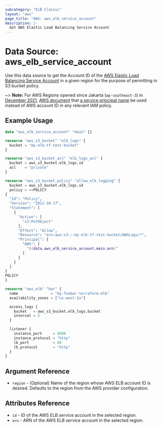 ```yaml
---
subcategory: "ELB Classic"
layout: "aws"
page_title: "AWS: aws_elb_service_account"
description: |-
  Get AWS Elastic Load Balancing Service Account
---
```


# Data Source: aws_elb_service_account

Use this data source to get the Account ID of the [AWS Elastic Load Balancing Service Account](http://docs.aws.amazon.com/elasticloadbalancing/latest/classic/enable-access-logs.html#attach-bucket-policy)
in a given region for the purpose of permitting in S3 bucket policy.

~> **Note:** For AWS Regions opened since Jakarta (`ap-southeast-3`) in [December 2021](https://aws.amazon.com/blogs/aws/now-open-aws-asia-pacific-jakarta-region/), [AWS document](https://docs.aws.amazon.com/elasticloadbalancing/latest/classic/enable-access-logs.html#attach-bucket-policy) that [a service principal name](https://docs.aws.amazon.com/IAM/latest/UserGuide/reference_policies_elements_principal.html#principal-services) be used instead of AWS account ID in any relevant IAM policy.

## Example Usage

```terraform
data "aws_elb_service_account" "main" {}

resource "aws_s3_bucket" "elb_logs" {
  bucket = "my-elb-tf-test-bucket"
}

resource "aws_s3_bucket_acl" "elb_logs_acl" {
  bucket = aws_s3_bucket.elb_logs.id
  acl    = "private"
}

resource "aws_s3_bucket_policy" "allow_elb_logging" {
  bucket = aws_s3_bucket.elb_logs.id
  policy = <<POLICY
{
  "Id": "Policy",
  "Version": "2012-10-17",
  "Statement": [
    {
      "Action": [
        "s3:PutObject"
      ],
      "Effect": "Allow",
      "Resource": "arn:aws:s3:::my-elb-tf-test-bucket/AWSLogs/*",
      "Principal": {
        "AWS": [
          "${data.aws_elb_service_account.main.arn}"
        ]
      }
    }
  ]
}
POLICY
}

resource "aws_elb" "bar" {
  name               = "my-foobar-terraform-elb"
  availability_zones = ["us-west-2a"]

  access_logs {
    bucket   = aws_s3_bucket.elb_logs.bucket
    interval = 5
  }

  listener {
    instance_port     = 8000
    instance_protocol = "http"
    lb_port           = 80
    lb_protocol       = "http"
  }
}
```

## Argument Reference

* `region` - (Optional) Name of the region whose AWS ELB account ID is desired.
  Defaults to the region from the AWS provider configuration.

## Attributes Reference

* `id` - ID of the AWS ELB service account in the selected region.
* `arn` - ARN of the AWS ELB service account in the selected region.
